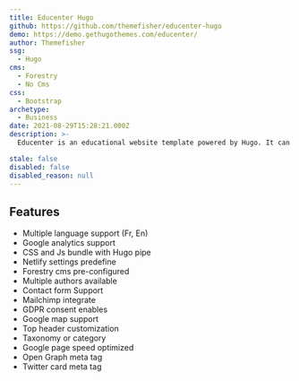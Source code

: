 ```yaml
---
title: Educenter Hugo
github: https://github.com/themefisher/educenter-hugo
demo: https://demo.gethugothemes.com/educenter/
author: Themefisher
ssg:
  - Hugo
cms:
  - Forestry
  - No Cms
css:
  - Bootstrap
archetype:
  - Business
date: 2021-08-29T15:28:21.000Z
description: >-
  Educenter is an educational website template powered by Hugo. It can be used as an online teaching platform, school and university website.

stale: false
disabled: false
disabled_reason: null
---
```


## Features

- Multiple language support (Fr, En)
- Google analytics support
- CSS and Js bundle with Hugo pipe
- Netlify settings predefine
- Forestry cms pre-configured
- Multiple authors available
- Contact form Support
- Mailchimp integrate
- GDPR consent enables
- Google map support
- Top header customization
- Taxonomy or category
- Google page speed optimized
- Open Graph meta tag
- Twitter card meta tag
